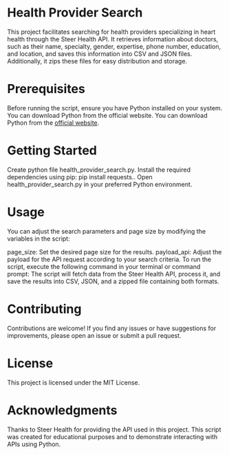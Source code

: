 # Health Provider Search
This project facilitates searching for health providers specializing in heart health through the Steer Health API. It retrieves information about doctors, such as their name, specialty, gender, expertise, phone number, education, and location, and saves this information into CSV and JSON files. Additionally, it zips these files for easy distribution and storage.

# Prerequisites
Before running the script, ensure you have Python installed on your system. You can download Python from the official website.
You can download Python from the [official website](https://www.python.org/downloads/).

# Getting Started
 Create python file health_provider_search.py.
Install the required dependencies using pip:
pip install requests..
Open health_provider_search.py in your preferred Python environment.
# Usage
You can adjust the search parameters and page size by modifying the variables in the script:

page_size: Set the desired page size for the results.
payload_api: Adjust the payload for the API request according to your search criteria.
To run the script, execute the following command in your terminal or command prompt:
The script will fetch data from the Steer Health API, process it, and save the results into CSV, JSON, and a zipped file containing both formats.
# Contributing
Contributions are welcome! If you find any issues or have suggestions for improvements, please open an issue or submit a pull request.

# License
This project is licensed under the MIT License.

# Acknowledgments
Thanks to Steer Health for providing the API used in this project.
This script was created for educational purposes and to demonstrate interacting with APIs using Python.
